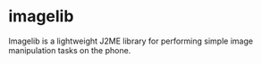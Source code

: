 imagelib
========

Imagelib is a lightweight J2ME library for performing simple image manipulation tasks on the phone.
